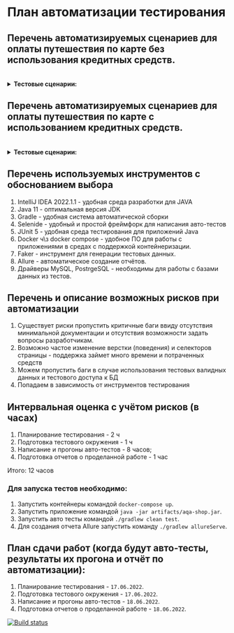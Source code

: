 # План автоматизации тестирования

## Перечень автоматизируемых сценариев для оплаты путешествия по карте без использования кредитных средств.
<br />
<details>
<summary><b>Тестовые сценарии:</b></summary>

**1. Отправка валидной формы с именем на латинице (от 2-х символов)**

*Шаги:*

1. Открыть сайт http://localhost:8080/,
2. Нажать кнопку "Купить",
3. Ввести валидные данные в поле "Номер карты",
4. Ввести валидные данные в поле "Месяц",
5. Ввести валидные данные в поле "Год",
6. Ввести валидные данные в поле "Владелец" на латинице (от 2-х символов),
7. Ввести валидные данные в поле "CVC/CVV".
8. Нажать на кнопку *"Продолжить"*.

*Ожидаемый результат:* Выведено сообщение "Успешно. Заявка отправлена!"

**2. Отправка формы с именем на кириллице (от 2-х символов)**

*Шаги:*

1. Открыть сайт http://localhost:8080/,
2. Нажать кнопку "Купить",
3. Ввести валидные данные в поле "Номер карты",
4. Ввести валидные данные в поле "Месяц",
5. Ввести валидные данные в поле "Год",
6. Ввести данные в поле "Владелец" на кириллице (от 2-х символов),
7. Ввести валидные данные в поле "CVC/CVV".
8. Нажать на кнопку *"Продолжить"*.

*Ожидаемый результат:* Выведено сообщение "Ошибка. Неверный формат"


**3. Отправка пустой формы**

*Шаги:*

1. Открыть сайт http://localhost:8080/,
2. Нажать кнопку "Купить",
3. Нажать на кнопку *"Продолжить"*.

*Ожидаемый результат:* Выведено сообщение "Ошибка! Поля не должны быть пустыми."

**4. Отправка формы c пустым полем "CVC/CVV"**

*Шаги:*

1. Открыть сайт http://localhost:8080/,
2. Нажать кнопку "Купить",
3. Ввести валидные данные в поле "Номер карты",
4. Ввести валидные данные в поле "Месяц",
5. Ввести валидные данные в поле "Год",
6. Ввести валидные данные в поле "Владелец" на латинице (от 2-х символов),
7. Нажать на кнопку *"Продолжить"*.

*Ожидаемый результат:* Выведено сообщение "Ошибка! Введите CVC/CVV код!"

**5. Отправка формы c пустым полем "Владелец"**

*Шаги:*

1. Открыть сайт http://localhost:8080/,
2. Нажать кнопку "Купить",
3. Ввести валидные данные в поле "Номер карты",
4. Ввести валидные данные в поле "Месяц",
5. Ввести валидные данные в поле "Год",
6. Ввести валидные данные в поле "CVC/CVV".
7. Нажать на кнопку *"Продолжить"*.

*Ожидаемый результат:* Выведено сообщение "Ошибка! Введите Имя!"

**6. Отправка формы c пустым полем "Год"**

*Шаги:*

1. Открыть сайт http://localhost:8080/,
2. Нажать кнопку "Купить",
3. Ввести валидные данные в поле "Номер карты",
4. Ввести валидные данные в поле "Месяц",
5. Ввести валидные данные в поле "Владелец" на латинице (от 2-х символов),
6. Ввести валидные данные в поле "CVC/CVV".
7. Нажать на кнопку *"Продолжить"*.

*Ожидаемый результат:* Выведено сообщение "Ошибка! Введите Год!"

**7. Отправка формы c пустым полем "Месяц"**

*Шаги:*

1. Открыть сайт http://localhost:8080/,
2. Нажать кнопку "Купить",
3. Ввести валидные данные в поле "Номер карты",
5. Ввести валидные данные в поле "Год",
6. Ввести валидные данные в поле "Владелец" на латинице (от 2-х символов),
7. Ввести валидные данные в поле "CVC/CVV".
8. Нажать на кнопку *"Продолжить"*.

*Ожидаемый результат:* Выведено сообщение "Ошибка! Введите Месяц!"

**8. Отправка формы с не валидными данными в поле "Номер карты"**

*Шаги:*

1. Открыть сайт http://localhost:8080/,
2. Нажать кнопку "Купить",
3. Ввести не валидные данные в поле "Номер карты",
4. Ввести валидные данные в поле "Месяц",
5. Ввести валидные данные в поле "Год",
6. Ввести валидные данные в поле "Владелец" на латинице (от 2-х символов),
7. Ввести валидные данные в поле "CVC/CVV".
8. Нажать на кнопку *"Продолжить"*.

*Ожидаемый результат:* Выведено сообщение "Ошибка! Проверьте данные еще раз!"

**9. Отправка формы с не валидными данными в поле "CVC/CVV (2х значное число)"**

*Шаги:*

1. Открыть сайт http://localhost:8080/,
2. Нажать кнопку "Купить",
3. Ввести валидные данные в поле "Номер карты",
4. Ввести валидные данные в поле "Месяц",
5. Ввести валидные данные в поле "Год",
6. Ввести валидные данные в поле "Владелец" на латинице (от 2-х символов),
7. Ввести не валидные данные в поле "CVC/CVV" (2х значное число).
8. Нажать на кнопку *"Продолжить"*.

*Ожидаемый результат:* Выведено сообщение "Ошибка! Код CVC/CVV введен неверно!"

**10. Отправка формы с не валидными данными в поле "CVC/CVV ("000")"**

*Шаги:*

1. Открыть сайт http://localhost:8080/,
2. Нажать кнопку "Купить",
3. Ввести валидные данные в поле "Номер карты",
4. Ввести валидные данные в поле "Месяц",
5. Ввести валидные данные в поле "Год",
6. Ввести валидные данные в поле "Владелец" на латинице (от 2-х символов),
7. Ввести не валидные данные в поле "CVC/CVV" ("000").
8. Нажать на кнопку *"Продолжить"*.

*Ожидаемый результат:* Выведено сообщение "Ошибка! Код CVC/CVV введен неверно!"

**11. Отправка формы с не валидными данными в поле "Месяц"**

*Шаги:*

1. Открыть сайт http://localhost:8080/,
2. Нажать кнопку "Купить",
3. Ввести не валидные данные в поле "Месяц",
4. Ввести валидные данные в поле "Год",
5. Ввести валидные данные в поле "Владелец" на латинице (от 2-х символов),
6. Ввести валидные данные в поле "CVC/CVV".
7. Нажать на кнопку *"Продолжить"*.

*Ожидаемый результат:* Выведено сообщение "Ошибка! Проверьте данные еще раз!"

**12. Отправка формы с не валидными данными в поле "Год"**

*Шаги:*

1. Открыть сайт http://localhost:8080/,
2. Нажать кнопку "Купить",
3. Ввести валидные данные в поле "Номер карты",
4. Ввести валидные данные в поле "Месяц",
5. Ввести не валидные данные в поле "Год",
6. Ввести валидные данные в поле "Владелец" на латинице (от 2-х символов),
7. Ввести валидные данные в поле "CVC/CVV".
8. Нажать на кнопку *"Продолжить"*.

*Ожидаемый результат:* Выведено сообщение "Ошибка! Проверьте данные еще раз!"

**13. Отправка формы с данными номера карты сгенерированными случайно**

*Шаги:*

1. Открыть сайт http://localhost:8080/,
2. Нажать кнопку "Купить",
3. Ввести случайно сгенерированные данные в поле "Номер карты",
4. Ввести валидные данные в поле "Месяц",
5. Ввести валидные данные в поле "Год",
6. Ввести валидные данные в поле "Владелец" на латинице(от 2-х символов),
7. Ввести валидные данные в поле "CVC/CVV".
8. Нажать на кнопку *"Продолжить"*.

*Ожидаемый результат:* Выведено сообщение "Ошибка! Проверьте данные еще раз!"

**14. Отправка формы с данными в поле имени владельца сгенерированными случайно**

*Шаги:*

1. Открыть сайт http://localhost:8080/,
2. Нажать кнопку "Купить",
3. Ввести валидные данные в поле "Номер карты",
4. Ввести валидные данные в поле "Месяц",
5. Ввести валидные данные в поле "Год",
6. Ввести сгенерированные случайно данные в поле "Владелец" на латинице (от 2-х символов),
7. Ввести валидные данные в поле "CVC/CVV".
8. Нажать на кнопку *"Продолжить"*.

*Ожидаемый результат:* Выведено сообщение "Ошибка! Проверьте данные еще раз!"

</details>

## Перечень автоматизируемых сценариев для оплаты путешествия по карте c использованием кредитных средств.

<br />
<details>
<summary><b>Тестовые сценарии:</b></summary>

**1. Отправка валидной формы с именем на латинице (от 2-х символов)**

*Шаги:*

1. Открыть сайт http://localhost:8080/,
2. Нажать кнопку "Купить в кредит",
3. Ввести валидные данные в поле "Номер карты",
4. Ввести валидные данные в поле "Месяц",
5. Ввести валидные данные в поле "Год",
6. Ввести валидные данные в поле "Владелец" на латинице (от 2-х символов),
7. Ввести валидные данные в поле "CVC/CVV".
8. Нажать на кнопку *"Продолжить"*.

*Ожидаемый результат:* Выведено сообщение "Успешно. Заявка отправлена!"

**2. Отправка формы с именем на кириллице (от 2-х символов)**

*Шаги:*

1. Открыть сайт http://localhost:8080/,
2. Нажать кнопку "Купить в кредит",
3. Ввести валидные данные в поле "Номер карты",
4. Ввести валидные данные в поле "Месяц",
5. Ввести валидные данные в поле "Год",
6. Ввести данные в поле "Владелец" на кириллице (от 2-х символов),
7. Ввести валидные данные в поле "CVC/CVV".
8. Нажать на кнопку *"Продолжить"*.

*Ожидаемый результат:* Выведено сообщение "Ошибка. Неверный формат"



**3. Отправка пустой формы**

*Шаги:*

1. Открыть сайт http://localhost:8080/,
2. Нажать кнопку "Купить в кредит",
3. Нажать на кнопку *"Продолжить"*.

*Ожидаемый результат:* Выведено сообщение "Ошибка! Поля не должны быть пустыми!"

**4. Отправка формы c пустым полем "CVC/CVV"**

*Шаги:*

1. Открыть сайт http://localhost:8080/,
2. Нажать кнопку "Купить в кредит",
3. Ввести валидные данные в поле "Номер карты",
4. Ввести валидные данные в поле "Месяц",
5. Ввести валидные данные в поле "Год",
6. Ввести валидные данные в поле "Владелец" на латинице (от 2-х символов),
7. Нажать на кнопку *"Продолжить"*.

*Ожидаемый результат:* Выведено сообщение "Ошибка! Введите CVC/CVV код!"

**5. Отправка формы c пустым полем "Владелец"**

*Шаги:*

1. Открыть сайт http://localhost:8080/,
2. Нажать кнопку "Купить в кредит",
3. Ввести валидные данные в поле "Номер карты",
4. Ввести валидные данные в поле "Месяц",
5. Ввести валидные данные в поле "Год",
6. Ввести валидные данные в поле "CVC/CVV".
7. Нажать на кнопку *"Продолжить"*.

*Ожидаемый результат:* Выведено сообщение "Ошибка! Введите Имя!"

**6. Отправка формы c пустым полем "Год"**

*Шаги:*

1. Открыть сайт http://localhost:8080/,
2. Нажать кнопку "Купить в кредит",
3. Ввести валидные данные в поле "Номер карты",
4. Ввести валидные данные в поле "Месяц",
5. Ввести валидные данные в поле "Владелец" на латинице (от 2-х символов),
6. Ввести валидные данные в поле "CVC/CVV".
7. Нажать на кнопку *"Продолжить"*.

*Ожидаемый результат:* Выведено сообщение "Ошибка! Введите Год!"

**7. Отправка формы c пустым полем "Месяц"**

*Шаги:*

1. Открыть сайт http://localhost:8080/,
2. Нажать кнопку "Купить в кредит",
3. Ввести валидные данные в поле "Номер карты",
5. Ввести валидные данные в поле "Год",
6. Ввести валидные данные в поле "Владелец" на латинице (от 2-х символов),
7. Ввести валидные данные в поле "CVC/CVV".
8. Нажать на кнопку *"Продолжить"*.

*Ожидаемый результат:* Выведено сообщение "Ошибка! Введите Месяц!"

**8. Отправка формы с не валидными данными в поле "Номер карты"**

*Шаги:*

1. Открыть сайт http://localhost:8080/,
2. Нажать кнопку "Купить в кредит",
3. Ввести не валидные данные в поле "Номер карты",
4. Ввести валидные данные в поле "Месяц",
5. Ввести валидные данные в поле "Год",
6. Ввести валидные данные в поле "Владелец" на латинице (от 2-х символов),
7. Ввести валидные данные в поле "CVC/CVV".
8. Нажать на кнопку *"Продолжить"*.

*Ожидаемый результат:* Выведено сообщение "Ошибка! Проверьте данные еще раз!"

**9. Отправка формы с не валидными данными в поле "CVC/CVV" (2х значное число)**

*Шаги:*

1. Открыть сайт http://localhost:8080/,
2. Нажать кнопку "Купить в кредит",
3. Ввести валидные данные в поле "Номер карты",
4. Ввести валидные данные в поле "Месяц",
5. Ввести валидные данные в поле "Год",
6. Ввести валидные данные в поле "Владелец" на латинице (от 2-х символов),
7. Ввести не валидные данные в поле "CVC/CVV" (2х значное число).
8. Нажать на кнопку *"Продолжить"*.

*Ожидаемый результат:* Выведено сообщение "Ошибка! Код CVC/CVV введен неверно!"

**10. Отправка формы с не валидными данными в поле "CVC/CVV ("000")"**

*Шаги:*

1. Открыть сайт http://localhost:8080/,
2. Нажать кнопку "Купить в кредит",
3. Ввести валидные данные в поле "Номер карты",
4. Ввести валидные данные в поле "Месяц",
5. Ввести валидные данные в поле "Год",
6. Ввести валидные данные в поле "Владелец" на латинице (от 2-х символов),
7. Ввести не валидные данные в поле "CVC/CVV" ("000").
8. Нажать на кнопку *"Продолжить"*.

*Ожидаемый результат:* Выведено сообщение "Ошибка! Код CVC/CVV введен неверно!"

**11. Отправка формы с не валидными данными в поле "Месяц"**

*Шаги:*

1. Открыть сайт http://localhost:8080/,
2. Нажать кнопку "Купить в кредит",
3. Ввести валидные данные в поле "Номер карты",
4. Ввести не валидные данные в поле "Месяц",
5. Ввести валидные данные в поле "Год",
6. Ввести валидные данные в поле "Владелец" на латинице (от 2-х символов),
7. Ввести валидные данные в поле "CVC/CVV".
8. Нажать на кнопку *"Продолжить"*.

*Ожидаемый результат:* Выведено сообщение "Ошибка! Проверьте данные еще раз!"

**12. Отправка формы с не валидными данными в поле "Год"**

*Шаги:*

1. Открыть сайт http://localhost:8080/,
2. Нажать кнопку "Купить в кредит",
3. Ввести валидные данные в поле "Номер карты",
4. Ввести валидные данные в поле "Месяц",
5. Ввести не валидные данные в поле "Год",
6. Ввести валидные данные в поле "Владелец" на латинице (от 2-х символов),
7. Ввести валидные данные в поле "CVC/CVV".
8. Нажать на кнопку *"Продолжить"*.

*Ожидаемый результат:* Выведено сообщение "Ошибка! Проверьте данные еще раз!"

**13. Отправка формы с данными номера карты сгенерированными случайно**

*Шаги:*

1. Открыть сайт http://localhost:8080/,
2. Нажать кнопку "Купить в кредит",
3. Ввести случайно сгенерированные данные в поле "Номер карты",
4. Ввести валидные данные в поле "Месяц",
5. Ввести валидные данные в поле "Год",
6. Ввести валидные данные в поле "Владелец" на латинице (от 2-х символов),
7. Ввести не валидные данные в поле "CVC/CVV".
8. Нажать на кнопку *"Продолжить"*.

*Ожидаемый результат:* Выведено сообщение "Ошибка! Проверьте данные еще раз!"

**14. Отправка формы с данными в поле имени владельца сгенерированными случайно**

*Шаги:*

1. Открыть сайт http://localhost:8080/,
2. Нажать кнопку "Купить в кредит",
3. Ввести валидные данные в поле "Номер карты",
4. Ввести валидные данные в поле "Месяц",
5. Ввести валидные данные в поле "Год",
6. Ввести сгенерированные случайно данные в поле "Владелец" на латинице (от 2-х символов),
7. Ввести валидные данные в поле "CVC/CVV".
8. Нажать на кнопку *"Продолжить"*.

*Ожидаемый результат:* Выведено сообщение "Ошибка! Проверьте данные еще раз!"
</details>

## Перечень используемых инструментов с обоснованием выбора

1. IntelliJ IDEA 2022.1.1 - удобная среда разработки для JAVA
2. Java 11 - оптимальная версия JDK
3. Gradle - удобная система автоматической сборки
4. Selenide - удобный и простой фреймфорк для написания авто-тестов
5. JUnit 5 - удобная среда тестирования для приложений Java
6. Docker ч\з docker compose - удобное ПО для работы с приложениями в средах с поддержкой контейнеризации.
7. Faker - инструмент для генерации тестовых данных.
8. Allure - автоматическое создание отчётов.
9. Драйверы MySQL, PostrgeSQL - необходимы для работы с базами данных из тестов.

## Перечень и описание возможных рисков при автоматизации

1. Существует риски пропустить критичные баги ввиду отсутствия минимальной документации и отсутствия возможности задать вопросы разработчикам.
2. Возможно частое изменение верстки (поведения) и селекторов страницы - поддержка займет много времени и потраченных средств
3. Можем пропустить баги в случае использования тестовых валидных данных и тестового доступа к БД
4. Попадаем в зависимость от инструментов тестирования


## Интервальная оценка с учётом рисков (в часах)

1. Планирование тестирования - 2 ч
2. Подготовка тестового окружения - 1 ч
3. Написание и прогоны авто-тестов - 8 часов;
4. Подготовка отчетов о проделанной работе - 1 час

Итого: 12 часов

### Для запуска тестов необходимо:

1. Запустить контейнеры командой `docker-compose up`.
2. Запустить приложение командой `java -jar artifacts/aqa-shop.jar`.
3. Запустить авто тесты командой `./gradlew clean test`.
4. Для создания отчета Allure запустить команду `./gradlew allureServe`.


## План сдачи работ (когда будут авто-тесты, результаты их прогона и отчёт по автоматизации):

1. Планирование тестирования - `17.06.2022`.
2. Подготовка тестового окружения - `17.06.2022`.
3. Написание и прогоны авто-тестов - `18.06.2022`.
4. Подготовка отчетов о проделанной работе - `18.06.2022`.

[![Build status](https://ci.appveyor.com/api/projects/status/vo67j68g0v118qr3/branch/master?svg=true)](https://ci.appveyor.com/project/asachiyigor/web-service-automation-project/branch/master)